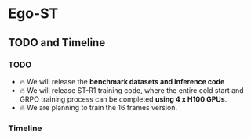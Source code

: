 # Ego-ST


## TODO and Timeline

### TODO

- :fire: We will release the **benchmark datasets and inference code**
- :fire: We will release ST-R1 training code, where the entire cold start and GRPO training process can be completed **using 4 x H100 GPUs**.
- :fire: We are planning to train the 16 frames version.


### Timeline